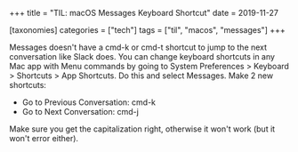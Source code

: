 +++
title = "TIL: macOS Messages Keyboard Shortcut"
date = 2019-11-27

[taxonomies]
categories = ["tech"]
tags = ["til", "macos", "messages"]
+++

Messages doesn't have a cmd-k or cmd-t shortcut to jump to the next conversation like Slack does.
You can change keyboard shortcuts in any Mac app with Menu commands by going to System Preferences > Keyboard > Shortcuts > App Shortcuts.
Do this and select Messages.
Make 2 new shortcuts:
- Go to Previous Conversation: cmd-k
- Go to Next Conversation: cmd-j

Make sure you get the capitalization right, otherwise it won't work (but it won't error either).
